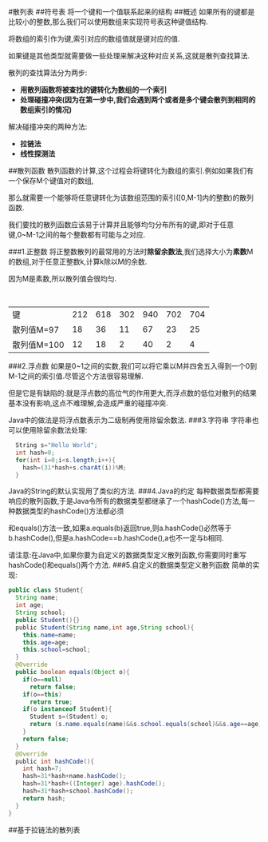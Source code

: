 #散列表
##符号表
将一个键和一个值联系起来的结构
##概述
如果所有的键都是比较小的整数,那么我们可以使用数组来实现符号表这种键值结构.

将数组的索引作为键,索引对应的数组值就是键对应的值.

如果键是其他类型就需要做一些处理来解决这种对应关系,这就是散列查找算法.

散列的查找算法分为两步:
- **用散列函数将被查找的键转化为数组的一个索引**
- **处理碰撞冲突(因为在第一步中,我们会遇到两个或者是多个键会散列到相同的数组索引的情况)**

解决碰撞冲突的两种方法:
- **拉链法**
- **线性探测法**

##散列函数
散列函数的计算,这个过程会将键转化为数组的索引.例如如果我们有一个保存M个键值对的数组,

那么就需要一个能够将任意键转化为该数组范围的索引([0,M-1]内的整数)的散列函数.

我们要找的散列函数应该易于计算并且能够均匀分布所有的键,即对于任意键,0~M-1之间的每个整数都有可能与之对应.

###1.正整数
将正整数散列的最常用的方法时**除留余数法**,我们选择大小为**素数**M的数组,对于任意正整数k,计算k除以M的余数.

因为M是素数,所以散列值会很均匀.
<table>
    <tr>
      <td>键</td>
      <td>212</td>
      <td>618</td>
      <td>302</td>
      <td>940</td>
      <td>702</td>
      <td>704</td>
    </tr>
    <tr>
      <td>散列值M=97</td>
      <td>18</td>
      <td>36</td>
      <td>11</td>
      <td>67</td>
      <td>23</td>
      <td>25</td>
    </tr>
    <tr>
      <td>散列值M=100</td>
      <td>12</td>
      <td>18</td>
      <td>2</td>
      <td>40</td>
      <td>2</td>
      <td>4</td>
    </tr>
</table>
###2.浮点数
如果是0~1之间的实数,我们可以将它乘以M并四舍五入得到一个0到M-1之间的索引值.尽管这个方法很容易理解.

但是它是有缺陷的:就是浮点数的高位气的作用更大,而浮点数的低位对散列的结果基本没有影响,这点不难理解,会造成严重的碰撞冲突.

Java中的做法是将浮点数表示为二级制再使用除留余数法.
###3.字符串
字符串也可以使用除留余数法处理:
```java
  String s="Hello World";
  int hash=0;
  for(int i=0;i<s.length;i++){
    hash=(31*hash+s.charAt(i))%M;
  }
```
Java的String的默认实现用了类似的方法.
###4.Java的约定
每种数据类型都需要响应的散列函数,于是Java令所有的数据类型都继承了一个hashCode()方法,每一种数据类型的hashCode()方法都必须

和equals()方法一致,如果a.equals(b)返回true,则a.hashCode()必然等于b.hashCode(),但是a.hashCode==b.hashCode(),a也不一定与b相同.

请注意:在Java中,如果你要为自定义的数据类型定义散列函数,你需要同时重写hashCode()和equals()两个方法.
###5.自定义的数据类型定义散列函数
简单的实现:
```java
public class Student{
  String name;
  int age;
  String school;
  public Student(){}
  public Student(String name,int age,String school){
    this.name=name;
    this.age=age;
    this.school=school;
  }
  @Override
  public boolean equals(Object o){
    if(o==null)
      return false;
    if(o==this)
      return true;
    if(o instanceof Student){
      Student s=(Student) o;
      return (s.name.equals(name)&&s.school.equals(school)&&s.age==age);
    }
    return false;
  }
  @Override
  public int hashCode(){
    int hash=7;
    hash=31*hash+name.hashCode();
    hash=31*hash+((Integer) age).hashCode();
    hash=31*hash+school.hashCode();
    return hash;
  }
}
```
##基于拉链法的散列表
